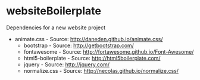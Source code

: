websiteBoilerplate
==================

Dependencies for a new website project
  - animate.css - Source: http://daneden.github.io/animate.css/
	- bootstrap - Source: http://getbootstrap.com/
	- fontawesome - Source: http://fortawesome.github.io/Font-Awesome/
	- html5-boilerplate - Source: http://html5boilerplate.com/
	- jquery - Source: http://jquery.com/
	- normalize.css - Source: http://necolas.github.io/normalize.css/
